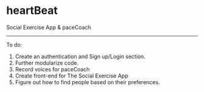 # heartBeat
Social Exercise App &amp; paceCoach
- - -
To do:
  1. Create an authentication and Sign up/Login section. 
  2. Further modularize code.
  3. Record voices for paceCoach
  4. Create front-end for The Social Exercise App
  5. Figure out how to find people based on their preferences.
